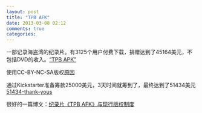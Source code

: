 ```yaml
---
layout: post
title: "TPB AFK"
date: 2013-03-08 02:12
comments: true
categories: 
---
```


一部记录海盗湾的纪录片。有3125个用户付费下载，捐赠达到了45164美元，不包括DVD的收入。[“TPB APK”](http://watch.tpbafk.tv/)

使用CC-BY-NC-SA版权[原因](http://www.tpbafk.tv/2013/01/why-i-chose-creative-commons-for-tpb-afk/)

通过Kickstarter准备筹款25000美元，3天时间就筹到了，最终达到了51434美元[51434-thank-yous](http://www.tpbafk.tv/2010/10/51434-thank-yous/)

很好的一篇博文：[纪录片《TPB AFK》与现行版权制度](http://www.ruanyifeng.com/blog/2013/02/tpb.html)
